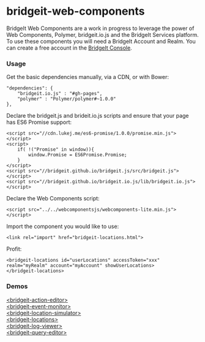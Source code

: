 bridgeit-web-components
============

BridgeIt Web Components are a work in progress to leverage the power of Web Components, Polymer, bridgeit.io.js and the BridgeIt Services platform. To use these components you will need a BridgeIt Account and Realm. You can create a free account in the [BridgeIt Console](http://dev.bridgeit.io/console).

### Usage

Get the basic dependencies manually, via a CDN, or with Bower: 

```
"dependencies": {
	"bridgeit.io.js" : "#gh-pages",
	"polymer" : "Polymer/polymer#~1.0.0"
},
```

Declare the bridgeit.js and brideit.io.js scripts and ensure that your page has ES6 Promise support:

```
<script src="//cdn.lukej.me/es6-promise/1.0.0/promise.min.js"></script>
<script>
	if( !("Promise" in window)){
		window.Promise = ES6Promise.Promise;
	}
</script>
<script src="//bridgeit.github.io/bridgeit.js/src/bridgeit.js"></script>
<script src="//bridgeit.github.io/bridgeit.io.js/lib/bridgeit.io.js"></script>
```

Declare the Web Components script:

```
<script src="../../webcomponentsjs/webcomponents-lite.min.js"></script>
```

Import the component you would like to use:

```
<link rel="import" href="bridgeit-locations.html">
```

Profit:

```
<bridgeit-locations id="userLocations" accessToken="xxx" realm="myRealm" account="myAccount" showUserLocations>
</bridgeit-locations>
```

### Demos

[&lt;bridgeit-action-editor&gt;](http://bridgeit.github.io/bridgeit-web-components/components/bridgeit-web-components/bridgeit-action-editor/)  
[&lt;bridgeit-event-monitor&gt;](http://bridgeit.github.io/bridgeit-web-components/components/bridgeit-web-components/bridgeit-event-monitor/)  
[&lt;bridgeit-location-simulator&gt;](http://bridgeit.github.io/bridgeit-web-components/components/bridgeit-web-components/bridgeit-location-simulator/)  
[&lt;bridgeit-locations&gt;](http://bridgeit.github.io/bridgeit-web-components/components/bridgeit-web-components/bridgeit-locations/)  
[&lt;bridgeit-log-viewer&gt;](http://bridgeit.github.io/bridgeit-web-components/components/bridgeit-web-components/bridgeit-log-viewer/)  
[&lt;bridgeit-query-editor&gt;](http://bridgeit.github.io/bridgeit-web-components/components/bridgeit-web-components/bridgeit-query-editor/)  

